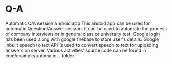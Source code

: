 # Q-A
Automatic Q/A session android app
This andoid app can be used for automatic Question/Answer session. It can be used to automate the process of company interviews or in general class or university test.
Google login has been used along with google firebase to store user's details.
Google inbuilt speech to text API is used to convert speech to text for uploading answers on server.
Various activities' source code can be found in com/example/automatic... folder.
